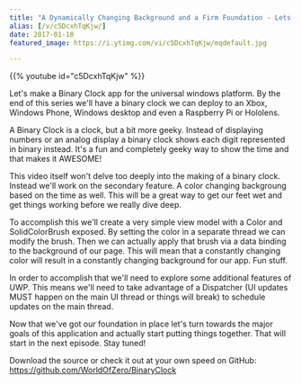 ```yaml
---
title: "A Dynamically Changing Background and a Firm Foundation - Lets Make a Binary Clock - Part 1"
alias: [/v/c5DcxhTqKjw/]
date: 2017-01-10
featured_image: https://i.ytimg.com/vi/c5DcxhTqKjw/mqdefault.jpg

---
```


{{% youtube id="c5DcxhTqKjw" %}}

Let's make a Binary Clock app for the universal windows platform. By the end of this series we'll have a binary clock we can deploy to an Xbox, Windows Phone, Windows desktop and even a Raspberry Pi or Hololens.

A Binary Clock is a clock, but a bit more geeky. Instead of displaying numbers or an analog display a binary clock shows each digit represented in binary instead. It's a fun and completely geeky way to show the time and that makes it AWESOME!

This video itself won't delve too deeply into the making of a binary clock. Instead we'll work on the secondary feature. A color changing backgroung based on the time as well. This will be a great way to get our feet wet and get things working before we really dive deep.

To accomplish this we'll create a very simple view model with a Color and SolidColorBrush exposed. By setting the color in a separate thread we can modify the brush. Then we can actually apply that brush via a data binding to the background of our page. This will mean that a constantly changing color will result in a constantly changing background for our app. Fun stuff.

In order to accomplish that we'll need to explore some additional features of UWP. This means we'll need to take advantage of a Dispatcher (UI updates MUST happen on the main UI thread or things will break) to schedule updates on the main thread.

Now that we've got our foundation in place let's turn towards the major goals of this application and actually start putting things together. That will start in the next episode. Stay tuned!

Download the source or check it out at your own speed on GitHub: https://github.com/WorldOfZero/BinaryClock